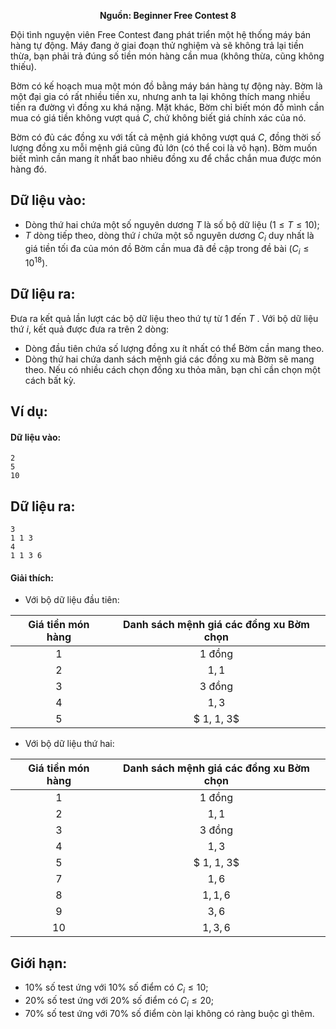 **<center>Nguồn: Beginner Free Contest 8</center>**

Đội tình nguyện viên Free Contest đang phát triển một hệ thống máy bán hàng tự động. Máy đang ở giai đoạn thử nghiệm và sẽ không trả lại tiền thừa, bạn phải trả đúng số tiền món hàng cần mua (không thừa, cũng không thiếu).

Bờm có kế hoạch mua một món đồ bằng máy bán hàng tự động này. Bờm là một đại gia có rất nhiều tiền xu, nhưng anh ta lại không thích mang nhiều tiền ra đường vì đồng xu khá nặng. Mặt khác, Bờm chỉ biết món đồ mình cần mua có giá tiền không vượt quá $C$, chứ không biết giá chính xác của nó.

Bờm có đủ các đồng xu với tất cả mệnh giá không vượt quá $C$, đồng thời số lượng đồng xu mỗi mệnh giá cũng đủ lớn (có thể coi là vô hạn). Bờm muốn biết mình cần mang ít nhất bao nhiêu đồng xu để chắc chắn mua được món hàng đó.

## Dữ liệu vào:
- Dòng thứ hai chứa một số nguyên dương $T$ là số bộ dữ liệu $(1 ≤ T ≤ 10)$;
- $T$ dòng tiếp theo, dòng thứ $i$ chứa một số nguyên dương $C_i$ duy nhất là giá tiền tối đa của món đồ Bờm cần mua đã đề cập trong đề bài $(C_i ≤ 10^{18})$.

## Dữ liệu ra:
Đưa ra kết quả lần lượt các bộ dữ liệu theo thứ tự từ $1$ đến $T$ . Với bộ dữ liệu thứ $i$, kết quả được đưa ra trên $2$ dòng:
- Dòng đầu tiên chứa số lượng đồng xu ít nhất có thể Bờm cần mang theo.
- Dòng thứ hai chứa danh sách mệnh giá các đồng xu mà Bờm sẽ mang theo. Nếu có nhiều cách chọn đồng xu thỏa mãn, bạn chỉ cần chọn một cách bất kỳ.

## Ví dụ:
#### Dữ liệu vào:
```
2
5
10
```

## Dữ liệu ra:
```
3
1 1 3
4
1 1 3 6
```

#### Giải thích:
- Với bộ dữ liệu đầu tiên:

| Giá tiền món hàng | Danh sách mệnh giá các đồng xu Bờm chọn |
|:-----------------:|:---------------------------------------:|
|         $1$         | $1$ đồng                                       |
|         $2$         | $1, 1$                                    |
|         $3$         | $3$ đồng                                   |
|         $4$         | $1, 3$                                    |
|         $5$         |$ 1, 1, 3$                                 |

- Với bộ dữ liệu thứ hai:

| Giá tiền món hàng | Danh sách mệnh giá các đồng xu Bờm chọn |
|:-----------------:|:---------------------------------------:|
|         $1$         | $1$ đồng                                      |
|         $2$         | $1, 1$                                    |
|         $3$         | $3$ đồng                                    |
|         $4$         | $1, 3$                                    |
|         $5$         |$ 1, 1, 3$                                 ||         $6$         | $6$                                       |
|         $7$         | $1, 6$                                    |
|         $8$         | $1, 1, 6$                                 |
|         $9$         | $3, 6$                                    |
|         $10$        | $1, 3, 6$                                 |

## Giới hạn:
- $10\%$ số test ứng với $10\%$ số điểm có $C_i ≤ 10$;
- $20\%$ số test ứng với $20\%$ số điểm có $C_i ≤ 20$;
- $70\%$ số test ứng với $70\%$ số điểm còn lại không có ràng buộc gì thêm.